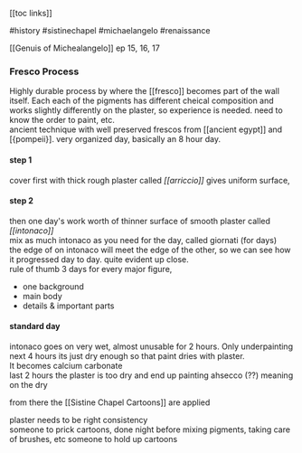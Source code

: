[[toc links]] 

#history #sistinechapel #michaelangelo #renaissance 

[[Genuis of Michealangelo]] ep 15, 16, 17

### Fresco Process

Highly durable process by where the [[fresco]] becomes part of the wall itself. Each each of the pigments has different cheical composition and works slightly differently on the plaster, so experience is needed. need to know the order to paint, etc.  
ancient technique with well preserved frescos from [[ancient egypt]] and [{pompeii}].
very organized day, basically an 8 hour day.  

#### step 1
cover first with thick rough plaster called *[[arriccio]]*
gives uniform surface, 

#### step 2  
then one day's work worth of thinner surface of smooth plaster called *[[intonaco]]*   
mix as much intonaco as you need for the day, called giornati (for days)  
the edge of on intonaco will meet the edge of the other, so we can see how it progressed day to day. quite evident up close.  
rule of thumb 3 days for every major figure, 
* one background
*  main body
*  details & important parts  

#### standard day
intonaco goes on very wet, almost unusable for 2 hours.  Only underpainting  
next 4 hours its just dry enough so that paint dries with plaster.  
	It becomes calcium carbonate  
 last 2 hours the plaster is too dry and end up painting ahsecco (??) meaning on the dry  

from there the [[Sistine Chapel Cartoons]] are applied

plaster needs to be right consistency  
someone to prick cartoons, done night before 
mixing pigments, taking care of brushes, etc 
someone to hold up cartoons
